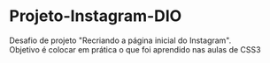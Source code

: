 # Projeto-Instagram-DIO
Desafio de projeto "Recriando a página inicial do Instagram". <br>
Objetivo é colocar em prática o que foi aprendido nas aulas de CSS3
